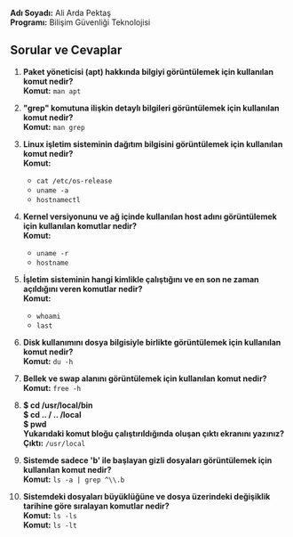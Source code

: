 **Adı Soyadı:** Ali Arda Pektaş  
**Programı:** Bilişim Güvenliği Teknolojisi  

## Sorular ve Cevaplar

1. **Paket yöneticisi (apt) hakkında bilgiyi görüntülemek için kullanılan komut nedir?**  
   **Komut:** `man apt`

2. **"grep" komutuna ilişkin detaylı bilgileri görüntülemek için kullanılan komut nedir?**  
   **Komut:** `man grep`

3. **Linux işletim sisteminin dağıtım bilgisini görüntülemek için kullanılan komut nedir?**  
   **Komut:** 
   - `cat /etc/os-release`
   - `uname -a`
   - `hostnamectl`

4. **Kernel versiyonunu ve ağ içinde kullanılan host adını görüntülemek için kullanılan komutlar nedir?**  
   **Komut:** 
   - `uname -r`
   - `hostname`

5. **İşletim sisteminin hangi kimlikle çalıştığını ve en son ne zaman açıldığını veren komutlar nedir?**  
   **Komut:** 
   - `whoami`
   - `last`

6. **Disk kullanımını dosya bilgisiyle birlikte görüntülemek için kullanılan komut nedir?**  
   **Komut:** `du -h`

7. **Bellek ve swap alanını görüntülemek için kullanılan komut nedir?**  
   **Komut:** `free -h`
   
8. **$ cd /usr/local/bin**
   <br>
   **$ cd .. / .. /local**
   <br>
   **$ pwd**
   <br>
   **Yukarıdaki komut bloğu çalıştırıldığında oluşan çıktı ekranını yazınız?**
   <br>
   **Çıktı:** `/usr/local`
   
9. **Sistemde sadece 'b' ile başlayan gizli dosyaları görüntülemek için kullanılan komut nedir?**  
  **Komut:** `ls -a | grep ^\\.b`

10. **Sistemdeki dosyaları büyüklüğüne ve dosya üzerindeki değişiklik tarihine göre sıralayan komutlar nedir?**  
 **Komut:**  `ls -ls`
<br>**Komut:**  `ls -lt`
